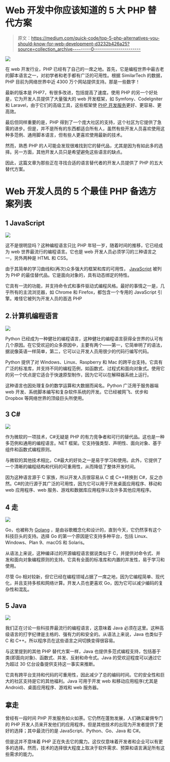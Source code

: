 # Web 开发中你应该知道的 5 大 PHP 替代方案

> 原文：<https://medium.com/quick-code/top-5-php-alternatives-you-should-know-for-web-development-d3232b426a25?source=collection_archive---------0----------------------->

![](img/81e87e309de90fdb47a4dfb16aa7ab38.png)

在 web 开发行业，PHP 已经有了自己的一席之地。首先，它是编程世界中最古老的脚本语言之一，对初学者和老手都有广泛的可用性。根据 SimilarTech 的数据，PHP 目前为网络世界中近 4300 万个网站提供支持。那是一些数字！

最新的版本是 PHP7，有很多改进，包括提高了速度。使用 PHP 的另一个好处是，它为开发人员提供了大量强大的 web 开发框架，如 Symfony、CodeIgniter 和 Laravel，由于它们的高级工具，这些框架使 [PHP 开发服务](https://www.hiddenbrains.com/php-development.html)更好、更容易、更高效。

最后但同样重要的是，PHP 得到了一个庞大社区的支持，这个社区为它提供了急需的进步。但是，并不是所有的东西都适合所有人，虽然有些开发人员喜欢使用这种多范例、通用脚本语言，但有些人更喜欢使用最新的技术。

然而，熟悉 PHP 的人可能会发现很难找到它的替代品，尤其是因为有如此多的选择。另一方面，其他开发人员只是希望避免这些语言的缺点。

因此，这篇文章为那些正在寻找合适的语言替代者的开发人员提供了 PHP 的五大替代方案。

# Web 开发人员的 5 个最佳 PHP 备选方案列表

## 1 JavaScript

![](img/a63d378e8e7d1ed7c7b89f500a52b896.png)

这不是很明显吗？这种编程语言只比 PHP 年轻一岁，随着时间的推移，它已经成为 web 世界最流行的编程语言。它也是 web 开发人员必须学习的三种语言之一，另外两种是 HTML 和 CSS。

由于其简单的学习曲线和(再次)众多强大的框架和库的可用性， [JavaScript](/quick-code/7-free-typescript-courses-for-beginners-da0423ab5943) 被列为 PHP 的最佳替代品。它是面向对象的，具有动态绑定的特性。

它具有一流的功能，并支持命令式和事件驱动式编程风格。最好的事情之一是，几乎所有的主流浏览器，如 Chrome 和 Firefox，都包含一个专用的 JavaScript 引擎。难怪它被列为开发人员的首选 PHP

## 2.计算机编程语言

![](img/1681973ab1671d2252e15691d8f3748e.png)

Python 已经成为一种健壮的编程语言，这种健壮的编程语言获得全世界的认可有几个原因。在它受欢迎的众多原因中，主要有两个——第一，它简单明了的语法，据说像英语一样简单，第二，它可以让开发人员用很少的代码行编写代码。

Python 提供了对 Windows、Linux、Raspberry 和 Mac 的跨平台支持。它具有广泛的标准库，并支持不同的编程范例，如函数式、过程式和面向对象式。使用它的另一个优点是它适合于快速原型制作，因为它可以在解释器系统上运行。

这种语言也因处理复杂的数学运算和大数据而闻名。Python 广泛用于服务器端 web 开发、系统脚本编写和复杂软件系统的开发。它已经被网飞、优步和 Dropbox 等网络世界的顶级巨头所使用。

## 3 C#

![](img/fa9b9388cbd88c25ebe751f503da459b.png)

作为微软的一项技术，C#无疑是 PHP 的有力竞争者和可行的替代品。这也是一种多范例和通用的编程语言。NET 框架。它支持强类型、声明性、面向对象、基于组件和函数式编程原则。

与微软的其他技术相比，C#最大的好处之一是易于学习和使用。此外，它提供了一个清晰的编程结构和代码的可重用性，从而降低了整体开发时间。

因为这种语言源于 C 家族，所以开发人员很容易从 C 或 C++转换到 C#，反之亦然。C#的流行源于其广泛的可用性，因为它可以用于开发桌面应用程序、移动和 web 应用程序、web 服务、游戏和数据库应用程序以及许多其他应用程序。

## 4 走

![](img/484a99272f3eef4bf94f6fd4fe1f6af1.png)

Go，也被称为 [Golang](/quick-code/10-best-golang-tutorials-to-learn-go-programming-46fbd4b81d2c) ，是由谷歌概念化和设计的，直到今天，它仍然享有这个科技巨头的支持。选择 Go 的第一个原因是它支持多种平台，包括 Linux、Windows、Plan 9、macOS 和 Solaris。

从语法上来说，这种编译过的开源编程语言据说类似于 C，并提供对命令式、并发和面向对象编程原则的支持。它具有全面的标准库和内置的并发性，易于学习和使用。

尽管 Go 相对较新，但它已经在编程领域占据了一席之地，因为它编程简单、现代化，并且支持多核和网络计算。开发人员也更喜欢 Go，因为它可以减少编码的复杂性和混乱。

## 5 Java

![](img/f7b5b1de58bf7f22982a154a6b3db0f5.png)

我们正在讨论一些科技界最流行的编程语言，这意味着 Java 必须在这里。这种高级语言的打字纪律是主格的、强有力的和安全的。从语法上来说，Java 也类似于 C 和 C++。所以程序员在这些语言之间切换变得很容易。

与这里提到的其他 PHP 替代方案一样，Java 也提供多范式编程支持，包括基于类(即面向对象)、函数式、并发、反射和命令式。Java 的受欢迎程度可以通过它为超过 30 亿台设备提供支持这一事实来推断。

它具有跨平台支持和代码的可重用性，因此减少了总的编码时间。它的安全性和巨大的社区支持是它的其他福利。Java 可用于开发 web 和移动应用程序(尤其是 Android)、桌面应用程序、游戏和 web 服务器。

## 拿走

曾经有一段时间 PHP 开发服务如火如荼。它仍然在蓬勃发展，人们确实雇佣专门的 PHP 开发人员来开发他们的应用程序。但是其他技术的出现为开发者提供了更好的选择；其中最流行的是 JavaScript、Python、Go、Java 和 C#。

但是这并不意味着 PHP 正在失去它的魔力。这仅仅意味着开发者和企业可以有更多的选择。然而，技术的选择很大程度上取决于软件需求、预算和语言满足所有这些需求的能力。